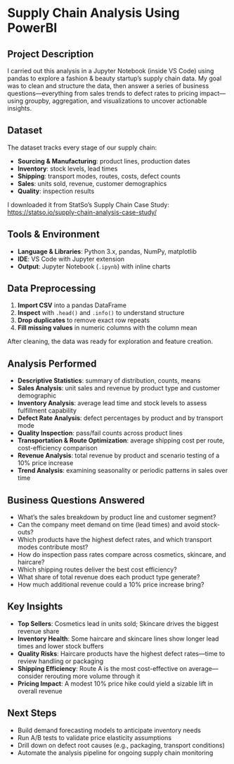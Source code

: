 # Supply Chain Analysis Using PowerBI

## Project Description  
I carried out this analysis in a Jupyter Notebook (inside VS Code) using pandas to explore a fashion & beauty startup’s supply chain data. My goal was to clean and structure the data, then answer a series of business questions—everything from sales trends to defect rates to pricing impact—using groupby, aggregation, and visualizations to uncover actionable insights.

## Dataset  
The dataset tracks every stage of our supply chain:  
- **Sourcing & Manufacturing**: product lines, production dates  
- **Inventory**: stock levels, lead times  
- **Shipping**: transport modes, routes, costs, defect counts  
- **Sales**: units sold, revenue, customer demographics  
- **Quality**: inspection results  

I downloaded it from StatSo’s Supply Chain Case Study:  
https://statso.io/supply-chain-analysis-case-study/

## Tools & Environment  
- **Language & Libraries**: Python 3.x, pandas, NumPy, matplotlib  
- **IDE**: VS Code with Jupyter extension  
- **Output**: Jupyter Notebook (`.ipynb`) with inline charts

## Data Preprocessing  
1. **Import CSV** into a pandas DataFrame  
2. **Inspect** with `.head()` and `.info()` to understand structure  
3. **Drop duplicates** to remove exact row repeats  
4. **Fill missing values** in numeric columns with the column mean  

After cleaning, the data was ready for exploration and feature creation.

## Analysis Performed  
- **Descriptive Statistics**: summary of distribution, counts, means  
- **Sales Analysis**: unit sales and revenue by product type and customer demographic  
- **Inventory Analysis**: average lead time and stock levels to assess fulfillment capability  
- **Defect Rate Analysis**: defect percentages by product and by transport mode  
- **Quality Inspection**: pass/fail counts across product lines  
- **Transportation & Route Optimization**: average shipping cost per route, cost-efficiency comparison  
- **Revenue Analysis**: total revenue by product and scenario testing of a 10% price increase  
- **Trend Analysis**: examining seasonality or periodic patterns in sales over time

## Business Questions Answered  
- What’s the sales breakdown by product line and customer segment?  
- Can the company meet demand on time (lead times) and avoid stock-outs?  
- Which products have the highest defect rates, and which transport modes contribute most?  
- How do inspection pass rates compare across cosmetics, skincare, and haircare?  
- Which shipping routes deliver the best cost efficiency?  
- What share of total revenue does each product type generate?  
- How much additional revenue could a 10% price increase bring?

## Key Insights  
- **Top Sellers**: Cosmetics lead in units sold; Skincare drives the biggest revenue share  
- **Inventory Health**: Some haircare and skincare lines show longer lead times and lower stock buffers  
- **Quality Risks**: Haircare products have the highest defect rates—time to review handling or packaging  
- **Shipping Efficiency**: Route A is the most cost-effective on average—consider rerouting more volume through it  
- **Pricing Impact**: A modest 10% price hike could yield a sizable lift in overall revenue

## Next Steps  
- Build demand forecasting models to anticipate inventory needs  
- Run A/B tests to validate price elasticity assumptions  
- Drill down on defect root causes (e.g., packaging, transport conditions)  
- Automate the analysis pipeline for ongoing supply chain monitoring  
